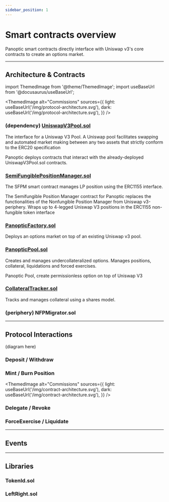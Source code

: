 ```yaml
---
sidebar_position: 1
---
```

# Smart contracts overview
Panoptic smart contracts directly interface with Uniswap v3's core contracts to create an options market.

---

## Architecture & Contracts

import ThemedImage from '@theme/ThemedImage';
import useBaseUrl from '@docusaurus/useBaseUrl';

<ThemedImage
  alt="Commissions"
  sources={{
    light: useBaseUrl('/img/protocol-architecture.svg'),
    dark: useBaseUrl('/img/protocol-architecture.svg'),
  }}
/>




### (dependency) [UniswapV3Pool.sol](https://docs.uniswap.org/protocol/reference/core/UniswapV3Pool)
The interface for a Uniswap V3 Pool. A Uniswap pool facilitates swapping and automated market making between any two assets that strictly conform to the ERC20 specification

Panoptic deploys contracts that interact with the already-deployed UniswapV3Pool.sol contracts.

### [SemiFungiblePositionManager.sol](/docs/developers/semifungiblepositionmanager)
The SFPM smart contract manages LP position using the ERC1155 interface.

The Semifungible Position Manager contract for Panoptic replaces the functionalities of the Nonfungible Position Manager from Uniswap v3-periphery. Wraps up to 4-legged Uniswap V3 positions in the ERC1155 non-fungible token interface


### [PanopticFactory.sol](/docs/developers/panopticfactory)
Deploys an options market on top of an existing Uniswap v3 pool.


### [PanopticPool.sol](/docs/developers/panopticpool)
Creates and manages undercollateralized options. Manages positions, collateral, liquidations and forced exercises.

Panoptic Pool, create permissionless option on top of Uniswap V3


### [CollateralTracker.sol](/docs/developers/collateral-tracker)
Tracks and manages collateral using a shares model.

### (periphery) NFPMigrator.sol

---


## Protocol Interactions

(diagram here)

### Deposit / Withdraw

### Mint / Burn Position

<ThemedImage
  alt="Commissions"
  sources={{
    light: useBaseUrl('/img/contract-architecture.svg'),
    dark: useBaseUrl('/img/contract-architecture.svg'),
  }}
/>


### Delegate / Revoke

### ForceExercise / Liquidate


---

## Events



---

## Libraries

### TokenId.sol

### LeftRight.sol

